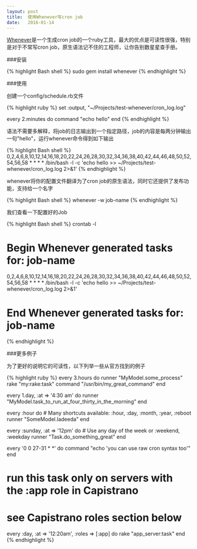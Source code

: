 ```yaml
---
layout: post
title:  使用Whenever写cron job
date:   2016-01-14
---
```


[Whenever](https://github.com/javan/whenever)是一个生成cron job的一个ruby工具，最大的优点是可读性很强，特别是对于不常写cron job，原生语法记不住的工程师，让你告别数星星查手册。

###安装

{% highlight Bash shell %}
sudo gem install whenever
{% endhighlight %}

###使用

创建一个config/schedule.rb文件

{% highlight ruby %}
 set :output, "~/Projects/test-whenever/cron_log.log"

 every 2.minutes do
   command "echo hello"
 end
{% endhighlight %}

语法不需要多解释，将job的日志输出到一个指定路径，job的内容是每两分钟输出一句"hello"，运行whenever命令得到如下输出

{% highlight Bash shell %}
0,2,4,6,8,10,12,14,16,18,20,22,24,26,28,30,32,34,36,38,40,42,44,46,48,50,52,54,56,58 * * * * /bin/bash -l -c 'echo hello >> ~/Projects/test-whenever/cron_log.log 2>&1'
{% endhighlight %}

whenever将你的配置文件翻译为了cron job的原生语法，同时它还提供了发布功能，支持给一个名字

{% highlight Bash shell %}
whenever -w job-name
{% endhighlight %}

我们查看一下配置好的Job

{% highlight Bash shell %}
crontab -l
# Begin Whenever generated tasks for: job-name
0,2,4,6,8,10,12,14,16,18,20,22,24,26,28,30,32,34,36,38,40,42,44,46,48,50,52,54,56,58 * * * * /bin/bash -l -c 'echo hello >> ~/Projects/test-whenever/cron_log.log 2>&1'


# End Whenever generated tasks for: job-name
{% endhighlight %}

###更多例子

为了更好的说明它的可读性，以下列举一些从官方找到的例子

{% highlight ruby %}
every 3.hours do
  runner "MyModel.some_process"
  rake "my:rake:task"
  command "/usr/bin/my_great_command"
end

every 1.day, :at => '4:30 am' do
  runner "MyModel.task_to_run_at_four_thirty_in_the_morning"
end

every :hour do # Many shortcuts available: :hour, :day, :month, :year, :reboot
  runner "SomeModel.ladeeda"
end

every :sunday, :at => '12pm' do # Use any day of the week or :weekend, :weekday
  runner "Task.do_something_great"
end

every '0 0 27-31 * *' do
  command "echo 'you can use raw cron syntax too'"
end

# run this task only on servers with the :app role in Capistrano
# see Capistrano roles section below
every :day, :at => '12:20am', :roles => [:app] do
  rake "app_server:task"
end
{% endhighlight %}
